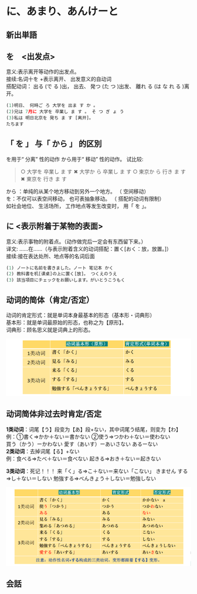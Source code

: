 # に、あまり、あんけーと

## 新出単語

<vue-audio file="../audio/5-3-たんご.mp3" loop />

## を　<出发点>

意义:表示离开等动作的出发点。  
接续:名词十を +表示离开、 出发意义的自动词  
搭配动词： 出る (で る )出， 出去、 発つ (た つ )出发、 離れ る (は な れ る )离开。

```ts
(1)明日、 何時ご ろ 大学を 出ま す か 。
(2)兄は 7月に 大学を 卒業し ま す 。 そ つ ぎ ょ う
(3)私は 明日北京を 発ち ま す [离开]。
たちます
```

## 「 を 」 与「 から 」 的区別

を用于“ 分离” 性的动作
から用于“ 移动” 性的动作。 试比较:

> ○ 大学を 卒業し ま す ✖ 大学か ら 卒業し ま す
> ○ 東京か ら 行き ま す ✖ 東京を 行き ま す

から ：单纯的从某个地方移动到另外一个地方。 （ 空间移动）  
を：不仅可以表空间移动， 也可表抽象移动。 （ 搭配的动词有限制）  
如社会地位、 生活场所， 工作地点等发生改变时， 用「 を 」。

## に <表示附着于某物的表面>

意义:表示事物的附着点。（动作做完后一定会有东西留下来。）  
译文: ……在……（与表示附着含义的动词搭配：置く[おく：放，放置。]）  
接续:接在表达处所、地点等的名词后面

```ts
(1) ノ一トに名前を書きました。ノート 笔记本 かく
(2) 教科書を机[课桌]の上に置く[放]。 つくえのうえ
(3) 該当項目にチェックをお願いします。がいとうこうもく
```

## 动词的简体（肯定/否定）
动词的肯定形式：就是单词本身最基本的形态（基本形・词典形）  
基本形：就是单词最原始的形态，也称之为【原形】。  
词典形：顾名思义就是词典上的形态。  

![avatar](../images/かく.png)

## 动词简体非过去时肯定/否定

**1类动词**：词尾【う】段变为【あ】段+ない，其中词尾う结尾，则变为【わ】  
例：①書く⇒かか＋ない＝書かない ②使う⇒つかわ＋ない＝使わない  
買う（かう）ーかわない 愛す（あいす）ーあいさない あるーない  
**2类动词**：去掉词尾【る】+ない  
例：食べる⇒たべ＋ない＝食べない 起きる⇒おき＋ない＝起きない  

**3类动词**：死记！！！
来「く」る⇒こ＋ない＝来ない「こない」 きません
する⇒し＋ない＝しない
勉強する⇒べんきょう＋しない＝勉強しない

![avatar](../images/かかない.png)

## 会話

<vue-audio file="../audio/5-3-かいわ.mp3" loop=true></vue-audio>